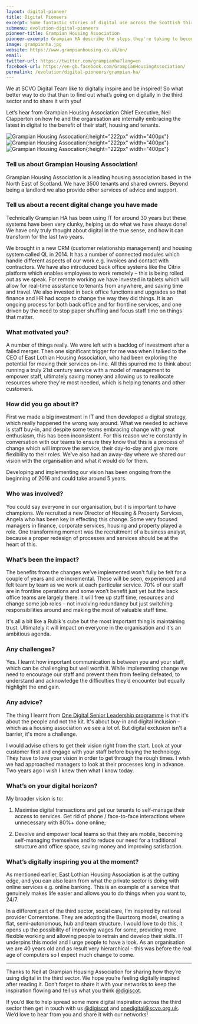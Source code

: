```yaml
---
layout: digital-pioneer
title: Digital Pioneers
excerpt: Some fantastic stories of digital use across the Scottish third sector. Read on to be inspired.
submenu: evolution-digital-pioneers
pioneer-title: Grampian Housing Association
pioneer-excerpt: Grampian HA describe the steps they're taking to become a digital organisation.
image: grampianha.jpg
website: https://www.grampianhousing.co.uk/en/
email:
twitter-url: https://twitter.com/grampianha?lang=en
facebook-url: https://en-gb.facebook.com/GrampianHousingAssociation/
permalink: /evolution/digital-pioneers/grampian-ha/
---
```


We at SCVO Digital Team like to digitally inspire and be inspired! So what better way to do that than to find out what’s going on digitally in the third sector and to share it with you! 

Let’s hear from Grampian Housing Association Chief Executive, Neil Clapperton on how he and the organisation are internally embracing the latest in digital to the benefit of their staff, housing and tenants.

![Grampian Housing Assocation](digiscot.github.io/images/digital-pioneers/GHANeilClapperton.jpg){:height="222px" width="400px"} ![Grampian Housing Assocation](digiscot.github.io/images/digital-pioneers/GHAoffice.png){:height="222px" width="400px"} ![Grampian Housing Assocation](digiscot.github.io/images/digital-pioneers/GHAstaff.jpg){:height="222px" width="400px"}

### Tell us about Grampian Housing Association!

Grampian Housing Association is a leading housing association based in the North East of Scotland. We have 3500 tenants and shared owners. Beyond being a landlord we also provide other services of advice and support.

### Tell us about a recent digital change you have made

Technically Grampian HA has been using IT for around 30 years but these systems have been very clunky, helping us do what we have always done! We have only truly thought about digital in the true sense, and how it can transform for the last two years. 

We  brought in a new CRM (customer relationship management) and housing system called QL in 2014. It has a number of connected modules which  handle different aspects of our work e.g. invoices and contact with contractors. We have also introduced back office systems like the Citrix platform which enables employees to work remotely – this is being rolled out as we speak. For remote working we have invested in tablets which will allow for real-time assistance to tenants from anywhere, and saving time and travel.  We also invested in back office functions and upgrades so that finance and HR had scope to change the way they did things.  It is an ongoing process for both back office and for frontline services, and one driven by the need to stop paper shuffling and focus staff time on things that matter.

### What motivated you?

A number of things really. We were left with a backlog of investment after a failed merger. Then one significant trigger for me was when I talked to the CEO of East Lothian Housing Association, who had been exploring the potential for moving their services on-line. All this spurred me to think about running a truly 21st century service with a model of management to empower staff, ultimately saving money and allowing us to reallocate resources where they're most needed, which is helping tenants and other customers.

### How did you go about it?

First we made a big investment in IT and then developed a digital strategy, which really happened the wrong way around. What we needed to achieve is staff buy-in, and despite some teams embracing change with great enthusiasm, this has been inconsistent. For this reason we're constantly in conversation with our teams to ensure they know that this is a process of change which will improve the service, their day-to-day and give more flexibility to their roles. We've also had an away-day where we shared our vision with the organisation and what it would do for them.

Developing and implementing our vision has been ongoing from the beginning of 2016 and could take around 5 years.

### Who was involved?

You could say everyone in our organisation, but it is important to have champions.  We recruited a new Director of Housing & Property Services, Angela who has been key in effecting this change. Some very focused  managers in finance, corporate services, housing and property  played a role.  One transforming moment was the recruitment of a business analyst, because a proper redesign of processes and services should be at the heart of this.

### What’s been the impact?

The benefits from the changes we’ve implemented won't fully be felt for a couple of years and are incremental. These will be seen, experienced and felt team by team as we work at each particular service. 70% of our staff are in frontline operations and some won’t benefit just yet but the back office teams are largely there. It will free up staff time, resources and change some job roles – not involving redundancy but just switching responsibilities around and making the most of valuable staff time. 

It's all a bit like a Rubik's cube but the most important thing is maintaining trust. Ultimately it will impact on everyone in the organisation and it's an ambitious agenda.

### Any challenges?

Yes. I learnt how important communication is between you and your staff, which can be challenging but well worth it. While implementing change we need to encourage our staff and prevent them from feeling defeated; to understand and acknowledge the difficulties they’d encounter but equally highlight the end gain.

### Any advice?

The thing I learnt from <a target='_blank' href="http://digital.scvo.org.uk/evolution/senior-leader-programme/">One Digital Senior Leadership programme</a> is that it's about the people and not the kit. It's about buy-in and digital inclusion – which as a housing association we see a lot of.  But digital exclusion isn't a barrier, it's more a challenge.

I would advise others to get their vision right from the start. Look at your customer first and engage with your staff before buying the technology. They have to love your vision in order to get through the rough times. I wish we had approached managers to look at their processes long in advance. Two years ago I wish I  knew then what I know today.


### What’s on your digital horizon?

My broader vision is to:

1. Maximise digital transactions and get our tenants to self-manage their access to services. Get rid of phone / face-to-face interactions where unnecessary with 80%+ done online; 

2. Devolve and empower local teams so that they are mobile, becoming self-managing themselves and to reduce our need for a traditional structure and office space, saving money and improving satisfaction. 


### What’s digitally inspiring you at the moment?

As mentioned earlier, East Lothian Housing Association is at the cutting edge, and you can also learn from what the private sector is doing with online services e.g. online banking. This is an example of a service that genuinely makes life easier and allows you to do things when you want to, 24/7. 

In a different part of the third sector, social care, I’m inspired by national provider Cornerstone. They are adopting the Buurtzorg model, creating a flat, semi-autonomous, hub and team structure. I would love to do this, it opens up the possibility of improving wages for some, providing more flexible working and allowing people to retrain and develop their skills. IT underpins this model and I urge people to have a look. As an organisation we are 40 years old and as result very hierarchical - this was before the real age of computers so I expect much change to come. 


-----

Thanks to Neil at Grampian Housing Association for sharing how they’re using digital in the third sector. We hope you’re feeling digitally inspired after reading it. Don’t forget to share it with your networks to keep the inspiration flowing and tell us what you think <a href="https://twitter.com/digiscot?ref_src=twsrc%5Egoogle%7Ctwcamp%5Eserp%7Ctwgr%5Eauthor" target="_blank">@digiscot</a>.

If you’d like to help spread some more digital inspiration across the third sector then get in touch with us <a href="https://twitter.com/digiscot?ref_src=twsrc%5Egoogle%7Ctwcamp%5Eserp%7Ctwgr%5Eauthor" target="_blank">@digiscot</a> and <a href="mailto:onedigital@scvo.org.uk">onedigital@scvo.org.uk</a>.  We’d love to hear from you and share it with our networks!


